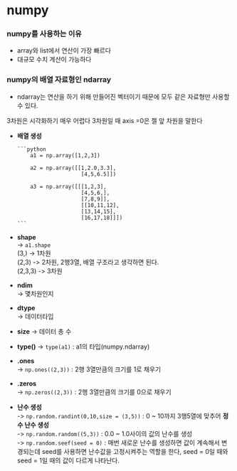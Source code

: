# numpy
### numpy를 사용하는 이유
 - array와 list에서 연산이 가장 빠르다
 - 대규모 수치 계산이 가능하다

### numpy의 배열 자료형인 ndarray
 - ndarray는 연산을 하기 위해 만들어진 벡터이기 때문에 모두 같은 자료형만 사용할 수 있다.

3차원은 시각화하기 매우 어렵다
3차원일 때 axis =0은 젤 앞 차원을 말한다

- **배열 생성**<br>

      ```python  
          a1 = np.array([1,2,3])
  
          a2 = np.array([[1,2.0,3.3],
                          [4,5,6.5]])
  
          a3 = np.array([[[1,2,3],
                          [4,5,6,],
                          [7,8,9]],
                          [[10,11,12],
                          [13,14,15],
                          [16,17,18]]])
      ```
- **shape**<br>
 -> `a1.shape`<br>
  (3,) -> 1차원<br>
  (2,3) -> 2차원, 2행3열, 배열 구조라고 생각하면 된다.<br>
  (2,3,3) -> 3차원<br>

- **ndim**<br>
 -> 몇차원인지<br>
- **dtype**<br>
 -> 데이터타입<br>
- **size**
 -> 데이터 총 수<br>
- **type()**
 -> `type(a1)` : a1의 타입(numpy.ndarray)<br>
- **.ones**<br>
 -> `np.ones((2,3))` : 2행 3열만큼의 크기를 1로 채우기<br>
- **.zeros**<br>
 -> `np.zeros((2,3))` : 2행 3열만큼의 크기를 0으로 채우기<br>
- **난수 생성**<br>
 -> `np.random.randint(0,10,size = (3,5))` : 0 ~ 10까지 3행5열에 맞추어 **정수 난수 생성**<br>
 -> `np.random.random((5,3))` : 0.0 ~ 1.0사이의 값의 난수를 생성<br>
 -> `np.random.seef(seed = 0)` : 매번 새로운 난수를 생성하면 값이 계속해서 변경되는데 seed를 사용하면 난수값을 고정시켜주는 역할을 한다, seed = 0일 때와 seed = 1일 때의 값이 다르게 나타난다. <br>
 
<br>
<br>
<br>

